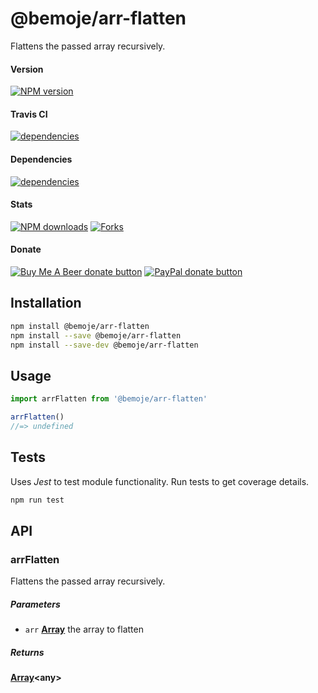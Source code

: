# @bemoje/arr-flatten

Flattens the passed array recursively.

#### Version

<span><a href="https://npmjs.org/@bemoje/arr-flatten" title="View this project on NPM"><img src="https://img.shields.io/npm/v/@bemoje/arr-flatten" alt="NPM version" /></a></span>

#### Travis CI

<span><a href="https://npmjs.org/@bemoje/arr-flatten" title="View this project on NPM"><img src="https://travis-ci.org/bemoje/bemoje-arr-flatten.svg?branch=master" alt="dependencies" /></a></span>

#### Dependencies

<span><a href="https://npmjs.org/@bemoje/arr-flatten" title="View this project on NPM"><img src="https://david-dm.org/bemoje/bemoje-arr-flatten.svg" alt="dependencies" /></a></span>

#### Stats

<span><a href="https://npmjs.org/@bemoje/arr-flatten" title="View this project on NPM"><img src="https://img.shields.io/npm/dt/@bemoje/arr-flatten" alt="NPM downloads" /></a></span>
<span><a href="https://github.com/bemoje/bemoje-arr-flatten/fork" title="Fork this project"><img src="https://img.shields.io/github/forks/bemoje/bemoje-arr-flatten" alt="Forks" /></a></span>

#### Donate

<span><a href="https://www.buymeacoffee.com/bemoje" title="Donate to this project using Buy Me A Beer"><img src="https://img.shields.io/badge/buy%20me%20a%20coffee-donate-yellow.svg?label=Buy me a beer!" alt="Buy Me A Beer donate button" /></a></span>
<span><a href="https://paypal.me/forstaaloen" title="Donate to this project using Paypal"><img src="https://img.shields.io/badge/paypal-donate-yellow.svg?label=PayPal" alt="PayPal donate button" /></a></span>

## Installation

```sh
npm install @bemoje/arr-flatten
npm install --save @bemoje/arr-flatten
npm install --save-dev @bemoje/arr-flatten
```

## Usage

```javascript
import arrFlatten from '@bemoje/arr-flatten'

arrFlatten()
//=> undefined

```


## Tests
Uses *Jest* to test module functionality. Run tests to get coverage details.

```bash
npm run test
```

## API
### arrFlatten

Flattens the passed array recursively.

##### Parameters

-   `arr` **[Array][3]** the array to flatten

##### Returns
**[Array][3]&lt;any>** 

[1]: #arrflatten

[2]: #parameters

[3]: https://developer.mozilla.org/docs/Web/JavaScript/Reference/Global_Objects/Array